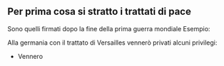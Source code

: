 ## Per prima cosa si stratto i trattati di pace 
 Sono quelli firmati dopo la fine della prima guerra mondiale
Esempio:

Alla germania con il trattato di Versailles vennerò privati alcuni privilegi:
- Vennero 
<!--stackedit_data:
eyJoaXN0b3J5IjpbNDQxMTkyMTk0XX0=
-->